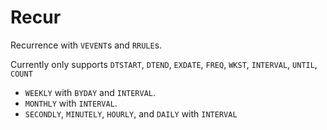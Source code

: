 # Recur

Recurrence with `VEVENT`s and `RRULE`s.

Currently only supports `DTSTART`, `DTEND`, `EXDATE`, `FREQ`, `WKST`, `INTERVAL`, `UNTIL`, `COUNT`
 - `WEEKLY` with `BYDAY` and `INTERVAL`.
 - `MONTHLY` with `INTERVAL`.
 - `SECONDLY`, `MINUTELY`, `HOURLY`, and `DAILY` with `INTERVAL`

